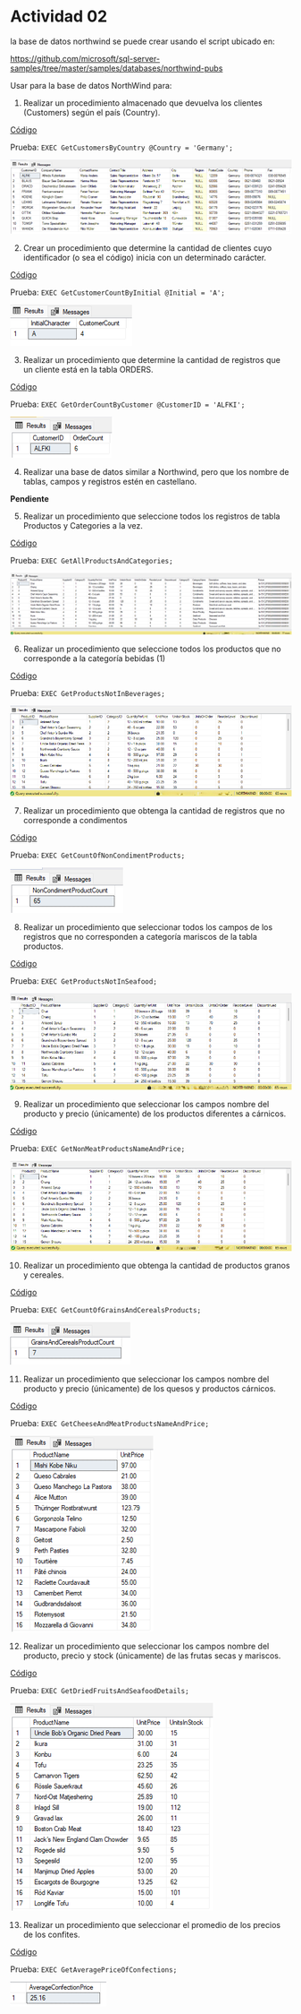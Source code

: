 # Actividad 02

la base de datos northwind se puede crear usando el script ubicado en:

 https://github.com/microsoft/sql-server-samples/tree/master/samples/databases/northwind-pubs

Usar para la base de datos NorthWind para:

1.	Realizar un procedimiento almacenado que devuelva los clientes (Customers) según el país (Country).

[Código](./scripts/proc01.sql)

Prueba: `EXEC GetCustomersByCountry @Country = 'Germany';`

![Test01](./recursos/Test01.png)

2.	Crear un procedimiento que determine la cantidad de clientes cuyo identificador (o sea el código) inicia con un determinado carácter.

[Código](./scripts/proc02.sql)

Prueba: `EXEC GetCustomerCountByInitial @Initial = 'A';`

![Test02](./recursos/Test02.png)

3.	Realizar un procedimiento que determine la cantidad de registros que un cliente está en la tabla ORDERS.

[Código](./scripts/proc03.sql)

Prueba: `EXEC GetOrderCountByCustomer @CustomerID = 'ALFKI';`

![Test03](./recursos/Test03.png)

4.	Realizar una base de datos similar a Northwind, pero que los nombre de tablas, campos y registros estén en castellano.

**Pendiente**

5.	Realizar un procedimiento que seleccione todos los registros de tabla Productos y Categories a la vez.

[Código](./scripts/proc05.sql)

Prueba: `EXEC GetAllProductsAndCategories;`

![Test05](./recursos/Test05.png)

6.	Realizar un procedimiento que seleccione todos los productos que no corresponde a la categoría bebidas (1)

[Código](./scripts/proc06.sql)

Prueba: `EXEC GetProductsNotInBeverages;`

![Test06](./recursos/Test06.png)

7.	Realizar un procedimiento que obtenga la cantidad de registros que no corresponde a condimentos

[Código](./scripts/proc07.sql)

Prueba: `EXEC GetCountOfNonCondimentProducts;`

![Test07](./recursos/Test07.png)

8.	Realizar un procedimiento que seleccionar todos los campos de los registros que no corresponden a categoría mariscos de la tabla productos.

[Código](./scripts/proc08.sql)

Prueba: `EXEC GetProductsNotInSeafood;`

![Test08](./recursos/Test08.png)

9.	Realizar un procedimiento que seleccionar los campos nombre del producto y precio (únicamente) de los  productos diferentes a cárnicos.

[Código](./scripts/proc09.sql)

Prueba: `EXEC GetNonMeatProductsNameAndPrice;`

![Test09](./recursos/Test09.png)

10.	Realizar un procedimiento que obtenga la cantidad de productos granos y cereales.

[Código](./scripts/proc10.sql)

Prueba: `EXEC GetCountOfGrainsAndCerealsProducts;`

![Test10](./recursos/Test10.png)

11.	Realizar un procedimiento que seleccionar los campos nombre del producto y precio (únicamente) de los quesos y productos cárnicos.

[Código](./scripts/proc11.sql)

Prueba: `EXEC GetCheeseAndMeatProductsNameAndPrice;`

![Test11](./recursos/Test11.png)

12.	Realizar un procedimiento que seleccionar los campos nombre del producto, precio y stock (únicamente) de las frutas secas y mariscos.

[Código](./scripts/proc12.sql)

Prueba: `EXEC GetDriedFruitsAndSeafoodDetails;`

![Test12](./recursos/Test12.png)

13.	Realizar un procedimiento que seleccionar el promedio de los precios de los confites.

[Código](./scripts/proc13.sql)

Prueba: `EXEC GetAveragePriceOfConfections;`

![Test13](./recursos/Test13.png)
